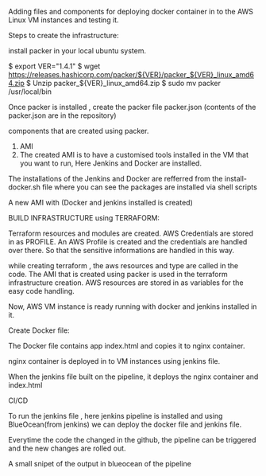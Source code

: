 Adding files and components for deploying docker container in to the AWS Linux VM instances and testing it.

Steps to create the infrastructure:


install packer in your local ubuntu system.

$ export VER="1.4.1" 
$ wget https://releases.hashicorp.com/packer/${VER}/packer_${VER}_linux_amd64.zip 
$ Unzip packer_${VER}_linux_amd64.zip 
$ sudo mv packer /usr/local/bin

Once packer is installed , create the packer file packer.json (contents of the packer.json are in the repository)

components that are created using packer.

1. AMI
2. The created AMI is to have a customised tools installed in the VM that you want to run, Here Jenkins and Docker are installed.

The installations of the Jenkins and Docker are refferred from the install-docker.sh file where you can see the packages are installed via shell scripts

A new AMI with (Docker and jenkins installed is created)

BUILD INFRASTRUCTURE using TERRAFORM:

Terraform resources and modules are created. AWS Credentials are stored in as PROFILE. An AWS Profile is created and the credentials are handled over there. So that the sensitive informations are handled in this way.

while creating terraform , the aws resources and type are called in the code. The AMI that is created using packer is used in the terraform infrastructure creation. 
AWS resources are stored in as variables for the easy code handling.

Now, AWS VM instance is ready running with docker and jenkins installed in it.

Create Docker file: 

The Docker file contains app index.html and copies it to nginx container. 

nginx container is deployed in to VM instances using jenkins file.

When the jenkins file built on the pipeline, it deploys the nginx container and index.html 

CI/CD

To run the jenkins file , here jenkins pipeline is installed and using BlueOcean(from jenkins) we can deploy the docker file and jenkins file.

Everytime the code the changed in the github, the pipeline can be triggered and the new changes are rolled out.

A small snipet of the output in blueocean of the pipeline



